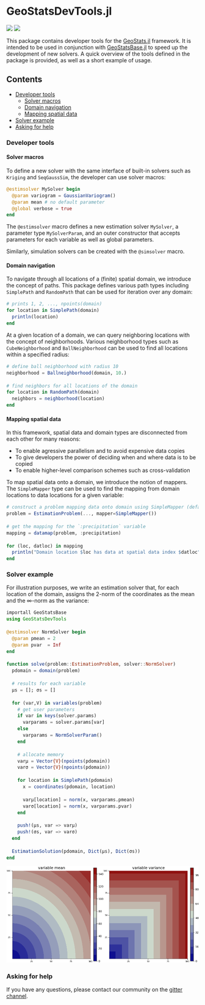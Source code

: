 # GeoStatsDevTools.jl

[![][travis-img]][travis-url] [![][julia-pkg-img]][julia-pkg-url]

This package contains developer tools for the [GeoStats.jl](https://github.com/juliohm/GeoStats.jl)
framework. It is intended to be used in conjunction with [GeoStatsBase.jl](https://github.com/juliohm/GeoStatsBase.jl)
to speed up the development of new solvers. A quick overview of the tools defined in the package is
provided, as well as a short example of usage.

## Contents

- [Developer tools](#developer-tools)
  - [Solver macros](#solver-macros)
  - [Domain navigation](#domain-navigation)
  - [Mapping spatial data](#mapping-spatial-data)
- [Solver example](#solver-example)
- [Asking for help](#asking-for-help)

### Developer tools

#### Solver macros

To define a new solver with the same interface of built-in solvers such as `Kriging` and `SeqGaussSim`, the developer
can use solver macros:

```julia
@estimsolver MySolver begin
  @param variogram = GaussianVariogram()
  @param mean # no default parameter
  @global verbose = true
end
```

The `@estimsolver` macro defines a new estimation solver `MySolver`, a parameter type `MySolverParam`, and an outer constructor that accepts parameters for each variable as well as global parameters.

Similarly, simulation solvers can be created with the `@simsolver` macro.

#### Domain navigation

To navigate through all locations of a (finite) spatial domain, we introduce the concept of paths. This package
defines various path types including `SimplePath` and `RandomPath` that can be used for iteration over any domain:

```julia
# prints 1, 2, ..., npoints(domain)
for location in SimplePath(domain)
  println(location)
end
```

At a given location of a domain, we can query neighboring locations with the concept of neighborhoods. Various
neighborhood types such as `CubeNeighborhood` and `BallNeighborhood` can be used to find all locations within a
specified radius:

```julia
# define ball neighborhood with radius 10
neighborhood = Ballneighborhood(domain, 10.)

# find neighbors for all locations of the domain
for location in RandomPath(domain)
  neighbors = neighborhood(location)
end
```

#### Mapping spatial data

In this framework, spatial data and domain types are disconnected from each other for many reasons:

- To enable agressive parallelism and to avoid expensive data copies
- To give developers the power of deciding when and where data is to be copied
- To enable higher-level comparison schemes such as cross-validation

To map spatial data onto a domain, we introduce the notion of mappers. The `SimpleMapper` type can be used
to find the mapping from domain locations to data locations for a given variable:

```julia
# construct a problem mapping data onto domain using SimpleMapper (default)
problem = EstimationProblem(..., mapper=SimpleMapper())

# get the mapping for the `:precipitation` variable
mapping = datamap(problem, :precipitation)

for (loc, datloc) in mapping
  println("Domain location $loc has data at spatial data index $datloc")
end
```

### Solver example

For illustration purposes, we write an estimation solver that, for each location of the domain, assigns the
2-norm of the coordinates as the mean and the ∞-norm as the variance:

```julia
importall GeoStatsBase
using GeoStatsDevTools

@estimsolver NormSolver begin
  @param pmean = 2
  @param pvar  = Inf
end

function solve(problem::EstimationProblem, solver::NormSolver)
  pdomain = domain(problem)

  # results for each variable
  μs = []; σs = []

  for (var,V) in variables(problem)
    # get user parameters
    if var in keys(solver.params)
      varparams = solver.params[var]
    else
      varparams = NormSolverParam()
    end

    # allocate memory
    varμ = Vector{V}(npoints(pdomain))
    varσ = Vector{V}(npoints(pdomain))

    for location in SimplePath(pdomain)
      x = coordinates(pdomain, location)

      varμ[location] = norm(x, varparams.pmean)
      varσ[location] = norm(x, varparams.pvar)
    end

    push!(μs, var => varμ)
    push!(σs, var => varσ)
  end

  EstimationSolution(pdomain, Dict(μs), Dict(σs))
end
```
![NormSolver](docs/NormSolver.png)

### Asking for help

If you have any questions, please contact our community on the [gitter channel](https://gitter.im/JuliaEarth/GeoStats.jl).

[travis-img]: https://travis-ci.org/juliohm/GeoStatsDevTools.jl.svg?branch=master
[travis-url]: https://travis-ci.org/juliohm/GeoStatsDevTools.jl

[julia-pkg-img]: http://pkg.julialang.org/badges/GeoStatsDevTools_0.6.svg
[julia-pkg-url]: http://pkg.julialang.org/?pkg=GeoStatsDevTools
